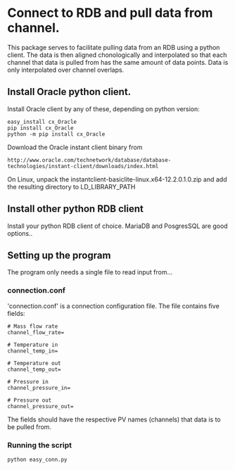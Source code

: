 # Connect to RDB and pull data from channel.

This package serves to facilitate pulling data from an RDB using a python client.
The data is then aligned chonologically and interpolated so that each channel that 
data is pulled from has the same amount of data points. Data is only interpolated
over channel overlaps.

## Install Oracle python client.

Install Oracle client by any of these, depending on python version:
    
    easy_install cx_Oracle
    pip install cx_Oracle
    python -m pip install cx_Oracle

Download the Oracle instant client binary from

    http://www.oracle.com/technetwork/database/database-technologies/instant-client/downloads/index.html

On Linux, unpack the instantclient-basiclite-linux.x64-12.2.0.1.0.zip
and add the resulting directory to LD_LIBRARY_PATH
    
## Install other python RDB client

Install your python RDB client of choice.
MariaDB and PosgresSQL are good options..

## Setting up the program

The program only needs a single file to read input from...

### connection.conf

'connection.conf' is a connection configuration file. The file contains five fields:
    
    # Mass flow rate
    channel_flow_rate=

    # Temperature in
    channel_temp_in=

    # Temperature out
    channel_temp_out=

    # Pressure in
    channel_pressure_in=

    # Pressure out
    channel_pressure_out=

The fields should have the respective PV names (channels) that data is to be pulled from.

### Running the script
    
    python easy_conn.py


